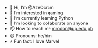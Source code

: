 - 👋 Hi, I’m @AzeOcram
- 👀 I’m interested in gaming
- 🌱 I’m currently learning Python
- 💞️ I’m looking to collaborate on anyone
- 📫 How to reach me mrodon@up.edu.ph
- 😄 Pronouns: he/him
- ⚡ Fun fact: I love Marvel

<!---
AzeOcram/AzeOcram is a ✨ special ✨ repository because its `README.md` (this file) appears on your GitHub profile.
You can click the Preview link to take a look at your changes.
--->
